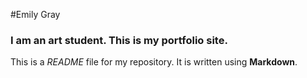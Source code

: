 #Emily Gray

### I am an art student. This is my portfolio site.

This is a *README* file for my repository. It is written using **Markdown**.

